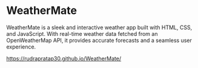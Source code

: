 # WeatherMate
WeatherMate is a sleek and interactive weather app built with HTML, CSS, and JavaScript. With real-time weather data fetched from an OpenWeatherMap API, it provides accurate forecasts and a seamless user experience.

https://rudrapratap30.github.io/WeatherMate/
